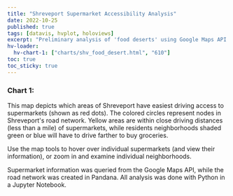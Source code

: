 ```yaml
---
title: "Shreveport Supermarket Accessibility Analysis"
date: 2022-10-25
published: true
tags: [datavis, hvplot, holoviews]
excerpt: "Preliminary analysis of 'food deserts' using Google Maps API and Open Street Map data."
hv-loader:
  hv-chart-1: ["charts/shv_food_desert.html", "610"]
toc: true
toc_sticky: true
---
```


### Chart 1:

This map depicts which areas of Shreveport have easiest driving access to supermarkets (shown as red dots). The colored circles represent nodes in Shreveport's road network. Yellow areas are within close driving distances (less than a mile) of supermarkets, while residents neighborhoods shaded green or blue will have to drive farther to buy groceries. 

Use the map tools to hover over individual supermarkets (and view their information), or zoom in and examine individual neighborhoods. 

Supermarket information was queried from the Google Maps API, while the road network was created in Pandana. All analysis was done with Python in a Jupyter Notebook.

<div id="hv-chart-1"></div>
